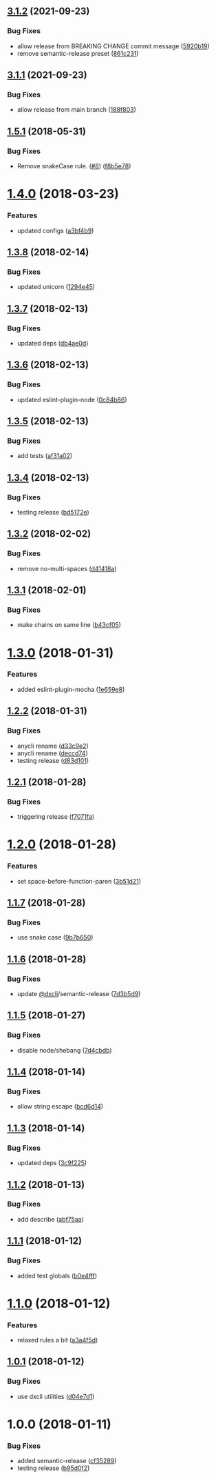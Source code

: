 ## [3.1.2](https://github.com/oclif/eslint-config-oclif/compare/v3.1.1...v3.1.2) (2021-09-23)


### Bug Fixes

* allow release from BREAKING CHANGE commit message ([5920b19](https://github.com/oclif/eslint-config-oclif/commit/5920b19092d4ce6928a1b1dd5b54185ce6892be7))
* remove semantic-release preset ([861c231](https://github.com/oclif/eslint-config-oclif/commit/861c2316cf8074a8608c449bd41d4c47be745e90))

## [3.1.1](https://github.com/oclif/eslint-config-oclif/compare/v3.1.0...v3.1.1) (2021-09-23)


### Bug Fixes

* allow release from main branch ([188f803](https://github.com/oclif/eslint-config-oclif/commit/188f8033dfb9fef9ef550201b0e6f66abbc4542f))

<a name="1.5.1"></a>
## [1.5.1](https://github.com/oclif/eslint-config-oclif/compare/v1.5.0...v1.5.1) (2018-05-31)


### Bug Fixes

* Remove snakeCase rule. ([#8](https://github.com/oclif/eslint-config-oclif/issues/8)) ([f8b5e78](https://github.com/oclif/eslint-config-oclif/commit/f8b5e78))

<a name="1.4.0"></a>
# [1.4.0](https://github.com/oclif/eslint-config-oclif/compare/1294e45513db15632324848c2736835a9fcceeea...v1.4.0) (2018-03-23)


### Features

* updated configs ([a3bf4b9](https://github.com/oclif/eslint-config-oclif/commit/a3bf4b9))

<a name="1.3.8"></a>
## [1.3.8](https://github.com/oclif/eslint-config-oclif/compare/db4ae0d65f5ccfc3daa69a98de4de8f1f79027f3...v1.3.8) (2018-02-14)


### Bug Fixes

* updated unicorn ([1294e45](https://github.com/oclif/eslint-config-oclif/commit/1294e45))

<a name="1.3.7"></a>
## [1.3.7](https://github.com/oclif/eslint-config-oclif/compare/0c84b866598de2beca9a0cac393e5ea3e18a850b...v1.3.7) (2018-02-13)


### Bug Fixes

* updated deps ([db4ae0d](https://github.com/oclif/eslint-config-oclif/commit/db4ae0d))

<a name="1.3.6"></a>
## [1.3.6](https://github.com/oclif/eslint-config-oclif/compare/0e4080de58f1a217a40ce706bb7eae62ed757451...v1.3.6) (2018-02-13)


### Bug Fixes

* updated eslint-plugin-node ([0c84b86](https://github.com/oclif/eslint-config-oclif/commit/0c84b86))

<a name="1.3.5"></a>
## [1.3.5](https://github.com/oclif/eslint-config-oclif/compare/bd5172e7c282e294d7aba9ede59476255187f0f1...v1.3.5) (2018-02-13)


### Bug Fixes

* add tests ([af31a02](https://github.com/oclif/eslint-config-oclif/commit/af31a02))

<a name="1.3.4"></a>
## [1.3.4](https://github.com/oclif/eslint-config-oclif/compare/v1.3.3...v1.3.4) (2018-02-13)


### Bug Fixes

* testing release ([bd5172e](https://github.com/oclif/eslint-config-oclif/commit/bd5172e))

<a name="1.3.2"></a>
## [1.3.2](https://github.com/anycli/eslint-config-anycli/compare/b43cf059fa7f4402853a5e4c6fca307fd1193252...v1.3.2) (2018-02-02)


### Bug Fixes

* remove no-multi-spaces ([d41418a](https://github.com/anycli/eslint-config-anycli/commit/d41418a))

<a name="1.3.1"></a>
## [1.3.1](https://github.com/anycli/eslint-config-anycli/compare/1e659e8c734a63681680516ac58462b7eb5c4dce...v1.3.1) (2018-02-01)


### Bug Fixes

* make chains on same line ([b43cf05](https://github.com/anycli/eslint-config-anycli/commit/b43cf05))

<a name="1.3.0"></a>
# [1.3.0](https://github.com/anycli/eslint-config-anycli/compare/d83d1011b8313898625b69df5ae0083306895d9d...v1.3.0) (2018-01-31)


### Features

* added eslint-plugin-mocha ([1e659e8](https://github.com/anycli/eslint-config-anycli/commit/1e659e8))

<a name="1.2.2"></a>
## [1.2.2](https://github.com/anycli/eslint-config-anycli/compare/4622f1a10f6aebdcbdd905bcb52351dd2449f0d0...v1.2.2) (2018-01-31)


### Bug Fixes

* anycli rename ([d33c9e2](https://github.com/anycli/eslint-config-anycli/commit/d33c9e2))
* anycli rename ([deccd74](https://github.com/anycli/eslint-config-anycli/commit/deccd74))
* testing release ([d83d101](https://github.com/anycli/eslint-config-anycli/commit/d83d101))

<a name="1.2.1"></a>
## [1.2.1](https://github.com/dxcli/eslint-config-dxcli/compare/3b51d21c08b2fef5fb94e7b5fcdef157d1d8a90c...v1.2.1) (2018-01-28)


### Bug Fixes

* triggering release ([f7071fa](https://github.com/dxcli/eslint-config-dxcli/commit/f7071fa))

<a name="1.2.0"></a>
# [1.2.0](https://github.com/dxcli/eslint-config-dxcli/compare/9b7b650405da759bbc801049473800e72104515d...v1.2.0) (2018-01-28)


### Features

* set space-before-function-paren ([3b51d21](https://github.com/dxcli/eslint-config-dxcli/commit/3b51d21))

<a name="1.1.7"></a>
## [1.1.7](https://github.com/dxcli/eslint-config-dxcli/compare/7d3b5d992baa111572c5a95c10819d6040c7b2fd...v1.1.7) (2018-01-28)


### Bug Fixes

* use snake case ([9b7b650](https://github.com/dxcli/eslint-config-dxcli/commit/9b7b650))

<a name="1.1.6"></a>
## [1.1.6](https://github.com/dxcli/eslint-config-dxcli/compare/7d4cbdb11afb8c09d6d21f667f016ac526bd377a...v1.1.6) (2018-01-28)


### Bug Fixes

* update [@dxcli](https://github.com/dxcli)/semantic-release ([7d3b5d9](https://github.com/dxcli/eslint-config-dxcli/commit/7d3b5d9))

<a name="1.1.5"></a>
## [1.1.5](https://github.com/dxcli/eslint-config-dxcli/compare/bcd6d14b032a1a5d210f65b74ae765ec2fc2f699...v1.1.5) (2018-01-27)


### Bug Fixes

* disable node/shebang ([7d4cbdb](https://github.com/dxcli/eslint-config-dxcli/commit/7d4cbdb))

<a name="1.1.4"></a>
## [1.1.4](https://github.com/dxcli/eslint-config-dxcli/compare/b90afa5ed8eb2d8b267af11bfc77d8589a593671...v1.1.4) (2018-01-14)


### Bug Fixes

* allow string escape ([bcd6d14](https://github.com/dxcli/eslint-config-dxcli/commit/bcd6d14))

<a name="1.1.3"></a>
## [1.1.3](https://github.com/dxcli/eslint-config-dxcli/compare/abf75aac313701a02928499d1b08ef86dfc25143...v1.1.3) (2018-01-14)


### Bug Fixes

* updated deps ([3c9f225](https://github.com/dxcli/eslint-config-dxcli/commit/3c9f225))

<a name="1.1.2"></a>
## [1.1.2](https://github.com/dxcli/eslint-config-dxcli/compare/b0e4fffcce594bf07e15d9134e5849563fa6a8da...v1.1.2) (2018-01-13)


### Bug Fixes

* add describe ([abf75aa](https://github.com/dxcli/eslint-config-dxcli/commit/abf75aa))

<a name="1.1.1"></a>
## [1.1.1](https://github.com/dxcli/eslint-config-dxcli/compare/a3a4f5dea6a8492bbd1863c68ef60d13b2702659...v1.1.1) (2018-01-12)


### Bug Fixes

* added test globals ([b0e4fff](https://github.com/dxcli/eslint-config-dxcli/commit/b0e4fff))

<a name="1.1.0"></a>
# [1.1.0](https://github.com/dxcli/eslint-config-dxcli/compare/d04e7d17e9e045eb59947ef547b3fc25728971df...v1.1.0) (2018-01-12)


### Features

* relaxed rules a bit ([a3a4f5d](https://github.com/dxcli/eslint-config-dxcli/commit/a3a4f5d))

<a name="1.0.1"></a>
## [1.0.1](https://github.com/dxcli/eslint-config-dxcli/compare/06b1c982c6ffbd3db242d0dc73e5fb2e6c9be92c...v1.0.1) (2018-01-12)


### Bug Fixes

* use dxcli utilities ([d04e7d1](https://github.com/dxcli/eslint-config-dxcli/commit/d04e7d1))

<a name="1.0.0"></a>
# 1.0.0 (2018-01-11)


### Bug Fixes

* added semantic-release ([cf35289](https://github.com/dxcli/eslint-config-dxcli/commit/cf35289))
* testing release ([b95d0f2](https://github.com/dxcli/eslint-config-dxcli/commit/b95d0f2))
